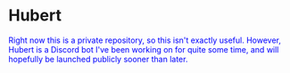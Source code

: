 # Hubert

<p style="color:#0000ff">Right now this is a private repository, so this isn't exactly useful. However, Hubert is a Discord bot I've been working on for quite some time, and will hopefully be launched publicly sooner than later.</p>
